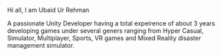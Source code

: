 Hi all, I am Ubaid Ur Rehman

A passionate Unity Developer having a total expeirence of about 3 years developing games under several geners ranging from Hyper Casual, Simulator, Multiplayer, Sports, VR games and Mixed Reality disaster management simulator.

